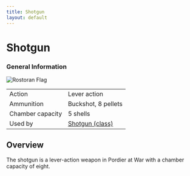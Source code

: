 ```yaml
---
title: Shotgun
layout: default
---
```


<div class="main-content">
  <h1>Shotgun</h1>
  <div class="infobox">
    <h3>General Information</h3>
    <img src="/images/" alt="Rostoran Flag" />
    <table>
      <tr>
        <td>Action</td>
        <td>Lever action</td>
      </tr>
      <tr>
        <td>Ammunition</td>
        <td>Buckshot, 8 pellets</td>
      </tr>
      <tr>
        <td>Chamber capacity</td>
        <td>5 shells</td>
      </tr>
      <tr>
        <td>Used by</td>
        <td>
          <a href="../classes/shotgun.html">Shotgun (class)</a>
        </td>
      </tr>
    </table>
  </div>
  <div class="section">
    <h2>Overview</h2>
    <p>
      The shotgun is a lever-action weapon in Pordier at War with a chamber capacity of eight.
    </p>
  </div>
